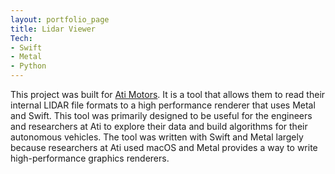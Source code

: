 ```yaml
---
layout: portfolio_page
title: Lidar Viewer
Tech:
- Swift
- Metal
- Python
---
```


This project was built for [Ati Motors](https://www.atimotors.com). It is a tool that allows them to read their internal LIDAR file formats to a high performance renderer that uses Metal and Swift. This tool was primarily designed to be useful for the engineers and researchers at Ati to explore their data and build algorithms for their autonomous vehicles. The tool was written with Swift and Metal largely because researchers at Ati used macOS and Metal provides a way to write high-performance graphics renderers. 
